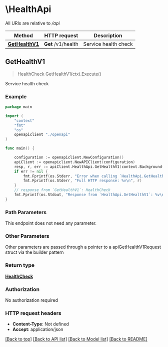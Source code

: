 # \HealthApi

All URIs are relative to */api*

Method | HTTP request | Description
------------- | ------------- | -------------
[**GetHealthV1**](HealthApi.md#GetHealthV1) | **Get** /v1/health | Service health check



## GetHealthV1

> HealthCheck GetHealthV1(ctx).Execute()

Service health check



### Example

```go
package main

import (
    "context"
    "fmt"
    "os"
    openapiclient "./openapi"
)

func main() {

    configuration := openapiclient.NewConfiguration()
    apiClient := openapiclient.NewAPIClient(configuration)
    resp, r, err := apiClient.HealthApi.GetHealthV1(context.Background()).Execute()
    if err != nil {
        fmt.Fprintf(os.Stderr, "Error when calling `HealthApi.GetHealthV1``: %v\n", err)
        fmt.Fprintf(os.Stderr, "Full HTTP response: %v\n", r)
    }
    // response from `GetHealthV1`: HealthCheck
    fmt.Fprintf(os.Stdout, "Response from `HealthApi.GetHealthV1`: %v\n", resp)
}
```

### Path Parameters

This endpoint does not need any parameter.

### Other Parameters

Other parameters are passed through a pointer to a apiGetHealthV1Request struct via the builder pattern


### Return type

[**HealthCheck**](HealthCheck.md)

### Authorization

No authorization required

### HTTP request headers

- **Content-Type**: Not defined
- **Accept**: application/json

[[Back to top]](#) [[Back to API list]](README.md#documentation-for-api-endpoints)
[[Back to Model list]](README.md#documentation-for-models)
[[Back to README]](README.md)

